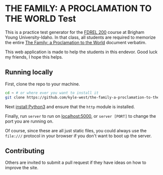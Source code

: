# THE FAMILY: A PROCLAMATION TO THE WORLD Test

This is a practice test generator for the [FDREL 200](https://content.byui.edu/file/57968560-ab2b-4795-a911-45e78f9c62e3/12/fdrel200Syllabus.html)
course at Brigham Young University-Idaho. In that class, all students are required to memorize the entire
[The Family: a Proclamation to the World](https://www.lds.org/topics/family-proclamation) document verbatim. 

This web application is made to help the students in this endevor. Good luck my 
friends, I hope this helps. 

## Running locally

First, clone the repo to your machine.

```sh
cd ~ # or where ever you want to install it
git clone https://github.com/kyle-west/the-family-a-proclamation-to-the-world.git
```

Next [install Python3](https://www.python.org/downloads/) and ensure that the `http`
module is installed.

Finally, run `server` to run on [localhost:5000](https://localhost:5000/), or `server [PORT]`
to change the port you are running on. 

Of course, since these are all just static files, you could always use the `file:///` protocol
in your browser if you don't want to boot up the server. 

## Contributing

Others are invited to submit a pull request if they have ideas on how to improve the site.
